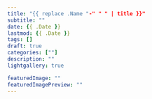```yaml
---
title: "{{ replace .Name "-" " " | title }}"
subtitle: ""
date: {{ .Date }}
lastmod: {{ .Date }}
tags: []
draft: true
categories: [""]
description: ""
lightgallery: true

featuredImage: ""
featuredImagePreview: ""
---
```




